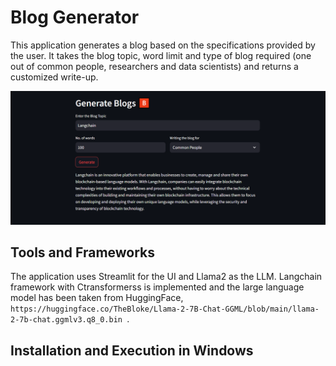 # Blog Generator

This application generates a blog based on the specifications provided by the user. It takes the blog topic, word limit and type of blog required (one out of common people, researchers and data scientists) and returns a customized write-up.

![](common_blog.png)

## Tools and Frameworks

The application uses Streamlit for the UI and Llama2 as the LLM. Langchain framework with Ctransformerss is implemented and the large language model has been taken from HuggingFace, ```https://huggingface.co/TheBloke/Llama-2-7B-Chat-GGML/blob/main/llama-2-7b-chat.ggmlv3.q8_0.bin ```.

## Installation and Execution in Windows

